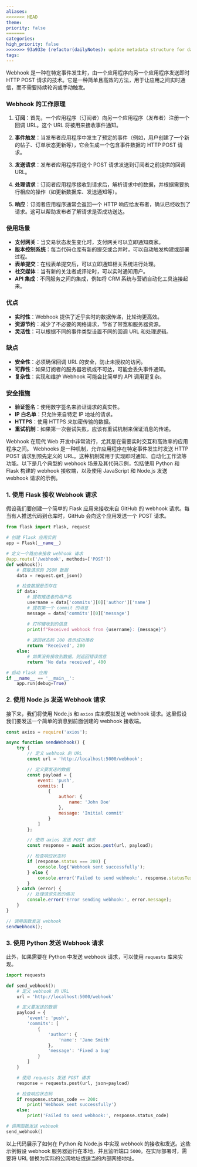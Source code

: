 ```yaml
---
aliases: 
<<<<<<< HEAD
theme: 
priority: false
=======
categories: 
high_priority: false
>>>>>>> 93a933e (refactor(dailyNotes): update metadata structure for daily notes)
tags:
---
```

Webhook 是一种在特定事件发生时，由一个应用程序向另一个应用程序发送即时 HTTP POST 请求的技术。它是一种简单且高效的方法，用于让应用之间实时通信，而不需要持续轮询或手动触发。

### Webhook 的工作原理

1. **订阅**：首先，一个应用程序（订阅者）向另一个应用程序（发布者）注册一个回调 URL。这个 URL 将被用来接收事件通知。

2. **事件触发**：当发布者应用程序中发生了预定的事件（例如，用户创建了一个新的帖子、订单状态更新等），它会生成一个包含事件数据的 HTTP POST 请求。

3. **发送请求**：发布者应用程序将这个 POST 请求发送到订阅者之前提供的回调 URL。

4. **处理请求**：订阅者应用程序接收到请求后，解析请求中的数据，并根据需要执行相应的操作（如更新数据库、发送通知等）。

5. **响应**：订阅者应用程序通常会返回一个 HTTP 响应给发布者，确认已经收到了请求。这可以帮助发布者了解请求是否成功送达。

### 使用场景

- **支付网关**：当交易状态发生变化时，支付网关可以立即通知商家。
- **版本控制系统**：每当代码仓库有新的提交或合并时，可以自动触发构建或部署过程。
- **表单提交**：在线表单提交后，可以立即通知相关系统进行处理。
- **社交媒体**：当有新的关注者或评论时，可以实时通知用户。
- **API 集成**：不同服务之间的集成，例如将 CRM 系统与营销自动化工具连接起来。

### 优点

- **实时性**：Webhook 提供了近乎实时的数据传递，比轮询更高效。
- **资源节约**：减少了不必要的网络请求，节省了带宽和服务器资源。
- **灵活性**：可以根据不同的事件类型设置不同的回调 URL 和处理逻辑。

### 缺点

- **安全性**：必须确保回调 URL 的安全，防止未授权的访问。
- **可靠性**：如果订阅者的服务器宕机或不可达，可能会丢失事件通知。
- **复杂性**：实现和维护 Webhook 可能会比简单的 API 调用更复杂。

### 安全措施

- **验证签名**：使用数字签名来验证请求的真实性。
- **IP 白名单**：只允许来自特定 IP 地址的请求。
- **HTTPS**：使用 HTTPS 来加密传输的数据。
- **重试机制**：如果第一次尝试失败，应该有重试机制来保证消息的传递。

Webhook 在现代 Web 开发中非常流行，尤其是在需要实时交互和高效率的应用程序之间。
Webhooks 是一种机制，允许应用程序在特定事件发生时发送 HTTP POST 请求到预先定义的 URL。这种机制常用于实现即时通知、自动化工作流等功能。以下是几个典型的 webhook 场景及其代码示例，包括使用 Python 和 Flask 构建的 webhook 接收端，以及使用 JavaScript 和 Node.js 发送 webhook 请求的示例。

### 1. 使用 Flask 接收 Webhook 请求

假设我们要创建一个简单的 Flask 应用来接收来自 GitHub 的 webhook 请求。每当有人推送代码到仓库时，GitHub 会向这个应用发送一个 POST 请求。

```python
from flask import Flask, request

# 创建 Flask 应用实例
app = Flask(__name__)

# 定义一个路由来接收 webhook 请求
@app.route('/webhook', methods=['POST'])
def webhook():
    # 获取请求的 JSON 数据
    data = request.get_json()

    # 检查数据是否存在
    if data:
        # 提取推送者的用户名
        username = data['commits'][0]['author']['name']
        # 提取第一个 commit 的消息
        message = data['commits'][0]['message']

        # 打印接收到的信息
        print(f"Received webhook from {username}: {message}")
        
        # 返回状态码 200 表示成功接收
        return 'Received', 200
    else:
        # 如果没有接收到数据，则返回错误信息
        return 'No data received', 400

# 启动 Flask 应用
if __name__ == '__main__':
    app.run(debug=True)
```

### 2. 使用 Node.js 发送 Webhook 请求

接下来，我们将使用 Node.js 和 `axios` 库来模拟发送 webhook 请求。这里假设我们要发送一个简单的消息到前面创建的 webhook 接收端。

```javascript
const axios = require('axios');

async function sendWebhook() {
    try {
        // 定义 webhook 的 URL
        const url = 'http://localhost:5000/webhook';

        // 定义要发送的数据
        const payload = {
            event: 'push',
            commits: [
                {
                    author: {
                        name: 'John Doe'
                    },
                    message: 'Initial commit'
                }
            ]
        };

        // 使用 axios 发送 POST 请求
        const response = await axios.post(url, payload);

        // 检查响应状态码
        if (response.status === 200) {
            console.log('Webhook sent successfully');
        } else {
            console.error('Failed to send webhook:', response.statusText);
        }
    } catch (error) {
        // 处理请求失败的情况
        console.error('Error sending webhook:', error.message);
    }
}

// 调用函数发送 webhook
sendWebhook();
```

### 3. 使用 Python 发送 Webhook 请求

此外，如果需要在 Python 中发送 webhook 请求，可以使用 `requests` 库来实现。

```python
import requests

def send_webhook():
    # 定义 webhook 的 URL
    url = 'http://localhost:5000/webhook'

    # 定义要发送的数据
    payload = {
        'event': 'push',
        'commits': [
            {
                'author': {
                    'name': 'Jane Smith'
                },
                'message': 'Fixed a bug'
            }
        ]
    }

    # 使用 requests 发送 POST 请求
    response = requests.post(url, json=payload)

    # 检查响应状态码
    if response.status_code == 200:
        print('Webhook sent successfully')
    else:
        print('Failed to send webhook:', response.status_code)

# 调用函数发送 webhook
send_webhook()
```

以上代码展示了如何在 Python 和 Node.js 中实现 webhook 的接收和发送。这些示例假设 webhook 服务器运行在本地，并且监听端口 `5000`。在实际部署时，需要将 URL 替换为实际的公网地址或适当的内部网络地址。